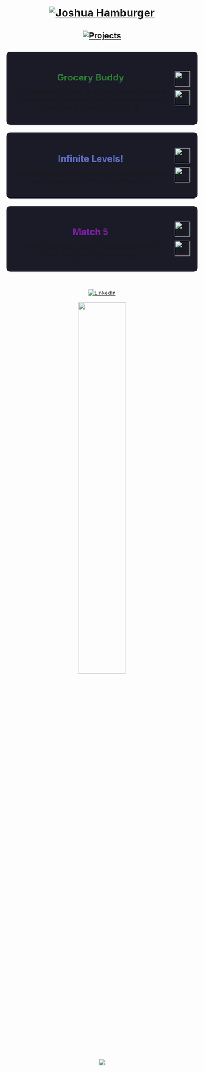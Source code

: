<h1 align="center">
  <a href="#" target="_blank">
    <img src="https://readme-typing-svg.demolab.com?font=Roberto&weight=700&size=60&duration=1&pause=1000&color=ffffff&center=true&vCenter=true&repeat=false&width=600&height=70&lines=Joshua+Hamburger" alt="Joshua Hamburger" />
  </a>
</h1>

<h2 align="center">
  <a href="#" target="_blank">
    <img src="https://readme-typing-svg.demolab.com?font=Roberto&weight=100&size=30&duration=1&pause=1000&color=ffffff&center=true&vCenter=true&repeat=false&width=600&height=70&lines=Projects" alt="Projects" />
  </a>
</h2>

<div align="center" style="margin: 30px 0">

  <div style="background: #1a1b27; padding: 20px; border-radius: 10px; margin: 20px 0; display: flex; align-items: center; justify-content: space-between;">
    <div style="flex: 1; padding-right: 20px;">
      <h3 style="color: #2E7D32; font-size: 24px; margin-bottom: 10px;">Grocery Buddy</h3>
      <p style="font-size: 16px; margin: 15px 0;">Live automated tracking of the best grocery prices in Ontario by item. Compare prices across stores, and save money on your groceries. 🛒</p>
    </div>
    <div style="display: flex; flex-direction: column; gap: 10px;">
      <a href="https://hamburgj.github.io/grocery-buddy" target="_blank">
        <img src="https://img.shields.io/badge/Try_It_Now-2E7D32?style=for-the-badge&logo=react&logoColor=white" alt="Try It Now" height="40">
      </a>
      <a href="https://github.com/HamburgJ/grocery-buddy" target="_blank">
        <img src="https://img.shields.io/badge/View_Code-2a2e3b?style=for-the-badge&logo=github&logoColor=white" alt="View Code" height="40">
      </a>
    </div>
  </div>

  <div style="background: #1a1b27; padding: 20px; border-radius: 10px; margin: 20px 0; display: flex; align-items: center; justify-content: space-between;">
    <div style="flex: 1; padding-right: 20px;">
      <h3 style="color: #5C6BC0; font-size: 24px; margin-bottom: 10px;">Infinite Levels!</h3>
      <p style="font-size: 16px; margin: 15px 0;">A mind-bending infinite puzzle game that challenges you to navigate an infinite set of levels. ∞</p>
    </div>
    <div style="display: flex; flex-direction: column; gap: 10px;">
      <a href="https://hamburgj.github.io/Infinite-Levels" target="_blank">
        <img src="https://img.shields.io/badge/Play_Now-5C6BC0?style=for-the-badge&logo=react&logoColor=white" alt="Play Now" height="40">
      </a>
      <a href="https://github.com/HamburgJ/Infinite-Levels" target="_blank">
        <img src="https://img.shields.io/badge/View_Code-2a2e3b?style=for-the-badge&logo=github&logoColor=white" alt="View Code" height="40">
      </a>
    </div>
  </div>

  <div style="background: #1a1b27; padding: 20px; border-radius: 10px; margin: 20px 0; display: flex; align-items: center; justify-content: space-between;">
    <div style="flex: 1; padding-right: 20px;">
      <h3 style="color: #7B1FA2; font-size: 24px; margin-bottom: 10px;">Match 5</h3>
      <p style="font-size: 16px; margin: 15px 0;">A word-based puzzle game exploring matching words to their multiple meanings.</p>
    </div>
    <div style="display: flex; flex-direction: column; gap: 10px;">
      <a href="https://hamburgj.github.io/match-five" target="_blank">
        <img src="https://img.shields.io/badge/Play_Now-7B1FA2?style=for-the-badge&logo=react&logoColor=white" alt="Play Now" height="40">
      </a>
      <a href="https://github.com/HamburgJ/match-five" target="_blank">
        <img src="https://img.shields.io/badge/View_Code-2a2e3b?style=for-the-badge&logo=github&logoColor=white" alt="View Code" height="40">
      </a>
    </div>
  </div>
</div>

<br>
<div align="center">
  <a href="https://www.linkedin.com/in/joshua-hamburger-0807342b8/" target="_blank">
    <img src="https://img.shields.io/badge/LinkedIn-0077B5?style=for-the-badge&logo=linkedin&logoColor=white" alt="LinkedIn">
  </a>
</div>
<br>

<div align="center">
  <img width="50%" src="https://github-readme-stats.vercel.app/api/top-langs/?username=HamburgJ&theme=radical&hide=html,css&layout=compact&langs_count=6&bg_color=101010&hide_title=true">
</div>
<br>
<div align="center" style="margin-top: 20px;">
  <img src="https://komarev.com/ghpvc/?username=HamburgJ&color=DD6387&style=for-the-badge">
</div>